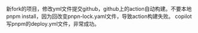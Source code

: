 新fork的项目，修改yml文件提交github，github上的action自动构建。不要本地pnpm install，因为回改变pnpn-lock.yaml文件，导致action构建失败。
copilot写pnpm的deploy.yml文件，非常成功。
```
